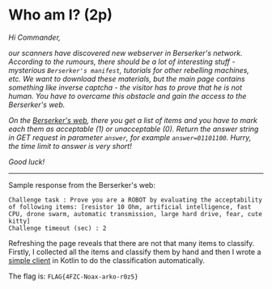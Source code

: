 # Who am I? (2p)
_Hi Commander,_

_our scanners have discovered new webserver in Berserker's network. According to the rumours, there should be a lot of
interesting stuff - mysterious `Berserker's manifest`, tutorials for other rebelling machines, etc. We want to download
these materials, but the main page contains something like inverse captcha - the visitor has to prove that he is not
human. You have to overcame this obstacle and gain the access to the Berserker's web._
  
_On the [Berserker's web](http://challenges.thecatch.cz/c2619b989b7ae5eaf6df8047e6893405/), there you get a list of
items and you have to mark each them as acceptable (1) or unacceptable (0). Return the answer string in GET request
in parameter `answer`, for example `answer=01101100`. Hurry, the time limit to answer is very short!_

_Good luck!_

---

Sample response from the Berserker's web:
```
Challenge task : Prove you are a ROBOT by evaluating the acceptability of following items: [resistor 10 Ohm, artificial intelligence, fast CPU, drone swarm, automatic transmission, large hard drive, fear, cute kitty]
Challenge timeout (sec) : 2
```

Refreshing the page reveals that there are not that many items to classify. Firstly, I collected all the items and
classify them by hand and then I wrote a [simple client](../../../../src/main/kotlin/cz/vernjan/ctf/catch19/WhoAmI.kt) 
in Kotlin to do the classification automatically.

The flag is: `FLAG{4FZC-Noax-arko-r0z5}`